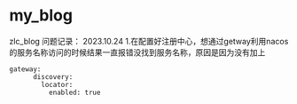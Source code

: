 # my_blog
zlc_blog
问题记录：
2023.10.24
1.在配置好注册中心，想通过getway利用nacos的服务名称访问的时候结果一直报错没找到服务名称，原因是因为没有加上  
```
gateway:
      discovery:
        locator:
          enabled: true
```
